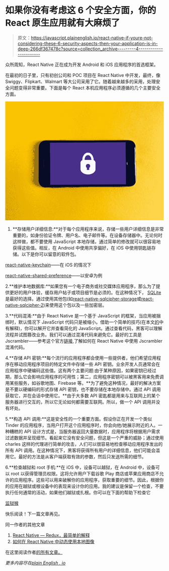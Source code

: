 # 如果你没有考虑这 6 个安全方面，你的 React 原生应用就有大麻烦了

> 原文：<https://javascript.plainenglish.io/react-native-if-youre-not-considering-these-6-security-aspects-then-your-application-is-in-deep-266df367478c?source=collection_archive---------4----------------------->

众所周知，React Native 正在成为开发 Android 和 iOS 应用程序的首选框架。

在最初的日子里，只有初创公司和 POC 项目在 React Native 中开发，最终，像 Swiggy、Flipkart、Walmart 等大公司采用了它。随着越来越多的采用，处理安全问题变得非常重要。下面是每个 React 本机应用程序必须遵循的几个主要安全方面。

![](img/a229100db7aa3533eeb7f3b3690e8c76.png)

1.  **存储用户详细信息:**对于每个应用程序来说，存储一些用户详细信息是非常重要的，如身份验证令牌、用户名、电子邮件等。在设备存储器中。无论何时这样做，都不要使用 JavaScript 本地存储，通过简单的修改就可以很容易地获得这些值。相反，在 Android 中使用共享偏好，在 iOS 中使用钥匙链存储。以下是你可以留意的软件包。

[react-native-keychain](https://github.com/oblador/react-native-keychain)——在 iOS 的情况下

[react-native-shared-preference](https://github.com/sriraman/react-native-shared-preferences)——以安卓为例

2.**维护本地数据库:**如果您有一个电子商务或社交媒体应用程序，那么为了提供更好的用户体验，缓存用户帖子或项目细节是必须的。在这种情况下， [SQLite](https://github.com/andpor/react-native-sqlite-storage) 是最好的选择。通过使用其他包(如[react-native-sqlcipher-storage](https://github.com/axsy-dev/react-native-sqlcipher-storage)或[react-native-sqlcipher-2](https://github.com/craftzdog/react-native-sqlite-2))来使用这个包以及一些加密层。

3.**代码混淆:**由于 React Native 是一个基于 JavaScript 的框架，当应用被捆绑时，默认情况下 JavaScript 代码只是被缩小。借助一个简单的技巧(在本文[的](https://mevasanth.medium.com/ionic-how-to-obfuscate-your-code-37194ffca3f8)中有解释)，你可以解开它并查看简化的 JavaScript。通过查看代码，黑客可以理解流程并试图篡改业务。我们可以通过混淆代码来避免它。最好的工具是 Jscrambler——参考这个官方[链接](https://blog.jscrambler.com/how-to-protect-react-native-apps-with-jscrambler/),了解如何在 React Native 中使用 Jscrambler 混淆代码。

4.**存储 API 密钥:**每个流行的应用程序都会使用一些提供者，他们希望应用程序在移动应用程序项目的特定文件中存储一些 API 密钥。业余开发人员通常会在应用程序中硬编码这些值。这有两个主要问题:由于某种原因，如果密钥已经过期，那么它会影响应用程序的可用性；第二，应用程序密钥可以被黑客用来免费调用某些服务，如谷歌地图、Firebase 等。**为了避免这种情况，最好的解决方案是不要以硬编码的形式存储 API 密钥，也不要存储在本地存储中。通过 API 调用获取它，并在会话中使用它。**由于大多数 API 密匙都是用来与互联网上的某个服务器进行交互的，所以它无论如何都需要互联网。所以，做一个 API 调用并没有坏处。

5.**构造 API 调用:**这是安全性的一个重要方面。假设你正在开发一个类似 Tinder 的应用程序，当用户打开这个应用程序时，你会向他/她展示附近的人。一种糟糕的 API 设计方式是，当服务器返回大量数据时，应用程序将根据用户需求过滤数据并呈现细节。看起来它没有安全问题，但这是一个严重的威胁；通过使用 charles 这样的代理进行简单的攻击，人们可以很容易地检查移动应用程序发出的所有 API 调用。在这种情况下，黑客将获得所有用户的详细信息，他们可能会滥用它。最好的方法是从客户端获取有效的参数，然后只发送所需的细节。

6.**检查越狱和 root 手机:**在 iOS 中，设备可以越狱，在 Android 中，设备可以 root 以获得管理员权限。这将允许用户下载谷歌 Play 商店或苹果应用商店不允许的应用程序。这些可以用来破解你的应用程序，获取重要的细节。因此，根据你的应用在越狱或根设备中的表现来设计你的应用。我的建议是保留一个检查，不要执行任何通常的活动，如果他们越狱或扎根。你可以在下面的帮助下检查它

[监狱猴](https://github.com/GantMan/jail-monkey)

快乐阅读！下一篇文章再见。

同一作者的其他文章

1.  [React Native — Redux，最简单的解释](https://medium.com/nerd-for-tech/react-native-redux-the-most-simplest-explanation-220ba72f6266)
2.  [如何在 React Native 中动态使用本地图像](https://mevasanth.medium.com/how-to-use-local-images-dynamically-in-react-native-71b9f3b0db20)

在这里阅读作者[的所有文章。](http://mevasanth.medium.com)

*更多内容尽在*[*plain English . io*](http://plainenglish.io/)